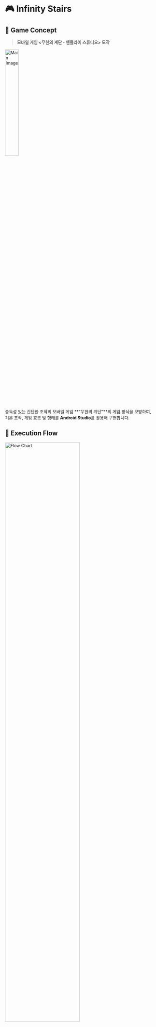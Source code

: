# 🎮 Infinity Stairs

## 📌 Game Concept  
> **모바일 게임 <무한의 계단 - 엔플라이 스튜디오> 모작**

<img src="https://github.com/user-attachments/assets/ec34232b-3bfe-4fa1-9ea0-e3e09759fb3a" width="30%" alt="Main Image"/>

중독성 있는 간단한 조작의 모바일 게임 **"무한의 계단"**의 게임 방식을 모방하여,  
기본 조작, 게임 흐름 및 형태를 **Android Studio**를 활용해 구현합니다.


## 🔄 Execution Flow

<img src="https://https://github.com/user-attachments/assets/79277ee9-ec2b-447e-80e5-4c5bd17c3d01" width="70%" alt="Flow Chart"/>

- 좌측: **메인 화면**  
- 우측: **게임 진행 화면**

### 🎯 게임 진행 방식
![image](https://github.com/user-attachments/assets/76474f61-8857-49f9-a8c4-2fd261a0ffd6)





## 🗓️ Development Schedule

| 주차 | 내용 |
|------|------|
| 1주차 | 리소스 수집 및 환경 설정 |
| 2주차 | 기본 조작 구현 |
| 3주차 | 계단 및 장애물 생성 로직 |
| 4주차 | 게임 진행 UI/UX 개발 |
| 5주차 | 점수 및 게임 오버 시스템 |
| 6주차 | 사운드 및 효과 추가 |
| 7주차 | 버그 수정 및 디버깅 |
| 8주차 | 최종 점검 및 발표 자료 준비 |

---
